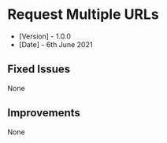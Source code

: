 # Request Multiple URLs

* [Version] - 1.0.0
* [Date] - 6th June 2021

## Fixed Issues

None

## Improvements

None